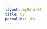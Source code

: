 ```yaml
---
layout: myDefault
title: CV
permalink: /cv
---
```

<div class="content">
	<object name="cv" data="Jain,Parul_CV.pdf" height="1000px" type='application/pdf'></object>
</div>
